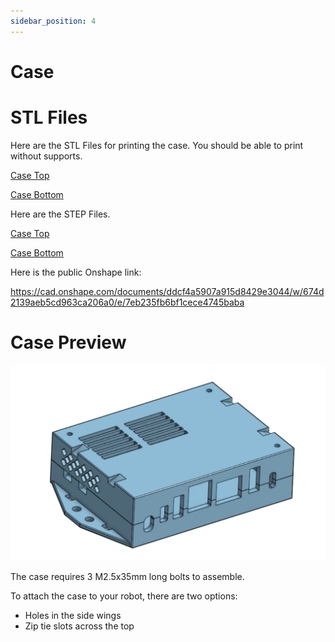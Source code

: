 ```yaml
---
sidebar_position: 4
---
```

# Case
# STL Files

Here are the STL Files for printing the case. You should be able to print without supports. 

[Case Top](./Case-STL-Files/Case-top.stl)

[Case Bottom](./Case-STL-Files/Case-bottom.stl)

Here are the STEP Files. 

[Case Top](./Case-STEP-Files/Case-top.step)

[Case Bottom](./Case-STEP-Files/Case-bottom.step)

Here is the public Onshape link: 

https://cad.onshape.com/documents/ddcf4a5907a915d8429e3044/w/674d2139aeb5cd963ca206a0/e/7eb235fb6bf1cece4745baba


# Case Preview 
![Case Preview](./img/case.jpg)

The case requires 3 M2.5x35mm long bolts to assemble. 

To attach the case to your robot, there are two options:
- Holes in the side wings
- Zip tie slots across the top

